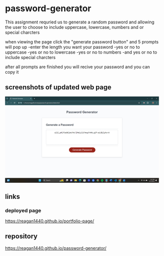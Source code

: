 # password-generator



This assignment requried us to generate a random password and allowing the user to choose to include uppercase, lowercase, numbers and or special charcters

when viewing the page click the "generate password button" and 5 prompts will pop up
-enter the length you want your password
-yes or no to uppercase
-yes or no to lowercase
-yes or no to numbers
-and yes or no to include special charcters

after all prompts are finished you will recive your password and you can copy it

## screenshots of updated web page
![Alt text](<images/Screenshot (7).png>)

## links

### deployed page
https://reagan1440.github.io/portfolio-page/

## repository
https://reagan1440.github.io/password-generator/